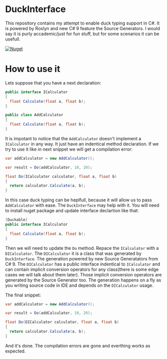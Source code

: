 # DuckInterface

This repository contains my attempt to enable duck typing support in C#. It is powered by Roslyn and new C# 9 feature the Source Generators. 
I would say it is purly accademic/just for fun stuff, but for some scenarios it can be usefull.

[![Nuget](https://img.shields.io/badge/nuget-DuckInterface-blue?style=flat-square&logo=nuget)](https://www.nuget.org/packages/DuckInterface/)

# How to use it

Lets suppose that you have a next declaration:
``` cs 
public interface ICalculator
{
  float Calculate(float a, float b);
}

public class AddCalculator
{
  float Calculate(float a, float b);
}
```
It is impotant to notice that the ``` AddCalculator ``` doesn't implement a ``` ICalculator ``` in any way. It just have an indentical method declaration.
If we try to use it like in next snippet we will get a compilation error:

``` cs
var addCalculator = new AddCalculator();

var result = Do(addCalculator, 10, 20);

float Do(ICalculator calculator, float a, float b)
{
  return calculator.Calculate(a, b);
}

```
In this case duck typing can be heplfull, because it will allow us to pass ``` AddCalculator ``` with ease. The ``` DuckInterface ``` may help with it. 
You will need to install nuget package and update interface declartion like that:

``` cs 
[Duckable]
public interface ICalculator
{
  float Calculate(float a, float b);
}
```

Then we will need to update the ``` Do ``` method. Repace the ``` ICalculator ``` with a ``` DICalculator ```. 
The ``` DICalculator ``` it is a class that was generated by ``` DuckInterface ```. The generation powered by new Source Generatators from C# 9. 
The ``` DICalculator ``` has a public interface indentical to ``` ICalculator ``` and can contain implicit conversion operators for any class(there is some edge cases 
we will talk about them later). Those implicit conversion operators are generated by the Source Generator too. The generation happens on a fly as you writing source code in IDE and depends on the ``` DICalculator ``` usage. 

The final snippet:
``` cs
var addCalculator = new AddCalculator();

var result = Do(addCalculator, 10, 20);

float Do(DICalculator calculator, float a, float b)
{
  return calculator.Calculate(a, b);
}

```
And it's done. The compilation errors are gone and everthing works as expected.
